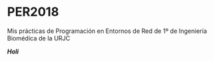 # PER2018
Mis prácticas de Programación en Entornos de Red de 1º de Ingeniería Biomédica de la URJC

***Holi***
